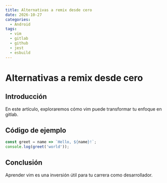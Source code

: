 ```yaml
---
title: Alternativas a remix desde cero
date: 2026-10-27
categories:
  - Android
tags:
  - vim
  - gitlab
  - github
  - jest
  - esbuild
---
```


# Alternativas a remix desde cero

## Introducción

En este artículo, exploraremos cómo vim puede transformar tu enfoque en gitlab.

## Código de ejemplo

```javascript
const greet = name => `Hello, ${name}!`;
console.log(greet('world'));
```

## Conclusión

Aprender vim es una inversión útil para tu carrera como desarrollador.
